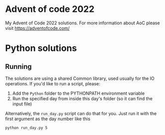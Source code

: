 # Advent of code 2022
My Advent of Code 2022 solutions. For more information about AoC please visit https://adventofcode.com/

# Python solutions

## Running
The solutions are using a shared Common library, used usually for the IO operations. If you'd like to run a script, please:
1. Add the `Python` folder to the PYTHONPATH environment variable
2. Run the specified day from inside this day's folder (so it can find the input file)

Alternatively, the `run_day.py` script can do that for you. Just run it with the first argument as the day number like this
```
python run_day.py 5
```
